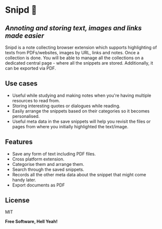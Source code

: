 # Snipd 🔫
## _Annoting and storing text, images and links made easier_

Snipd is a note collecting browser extension which supports highlighting of texts from PDFs/websites, images by URL, links and notes. Once a collection is done. You will be able to manage all the collections on a dedicated central page - where all the snippets are stored. Additionally, it can be 
exported via PDF.


## Use cases

- Useful while studying and making notes when you're having multiple resources to read from.
- Storing interesting quotes or dialogues while reading.
- Easily arrange the snippets based on their categories so it becomes personalised.
- Useful meta data in the save snippets will help you revisit the files or pages from where you initially highlighted the text/image.


## Features

- Save any form of text including PDF files.
- Cross platform extension.
- Categorise them and arrange them.
- Search through the saved snippets.
- Records all the other meta data about the snippet that might come handy later.
- Export documents as PDF


## License

MIT

**Free Software, Hell Yeah!**
